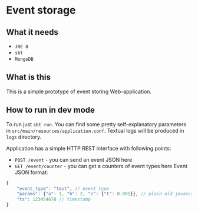 # Event storage

## What it needs
* `JRE 8`
* `sbt`
* `MongoDB`

## What is this
This is a simple prototype of event storing Web-application.
 
## How to run in dev mode
To run just `sbt run`. You can find some pretty self-explanatory
parameters in `src/main/resources/application.conf`.
Textual logs will be produced in `logs` directory.

Application has a simple HTTP REST interface with following points:
* `POST /event` - you can send an event JSON here
* `GET /event/counter` - you can get a counters of event types here
Event JSON format:
```javascript
{
    "event_type": "test", // event type
    "params": {"a": 1, "b": 2, "c": {"t": 0.001}}, // plain old javascript object
    "ts": 123454678 // timestamp
}
```